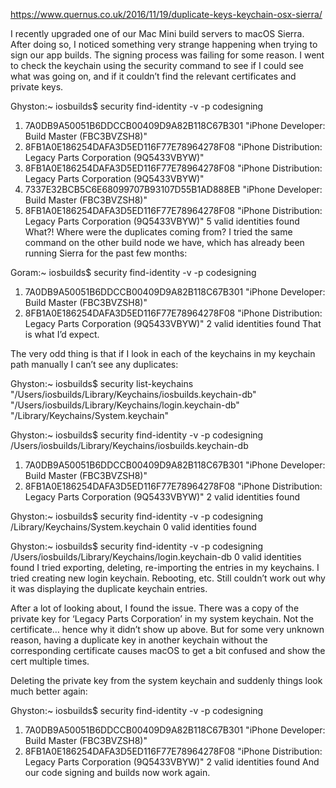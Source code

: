 https://www.quernus.co.uk/2016/11/19/duplicate-keys-keychain-osx-sierra/

I recently upgraded one of our Mac Mini build servers to macOS Sierra. After doing so, I noticed something very strange happening when trying to sign our app builds. The signing process was failing for some reason. I went to check the keychain using the security command to see if I could see what was going on, and if it couldn’t find the relevant certificates and private keys.

Ghyston:~ iosbuilds$ security find-identity -v -p codesigning
  1) 7A0DB9A50051B6DDCCB00409D9A82B118C67B301 "iPhone Developer: Build Master (FBC3BVZSH8)"
  2) 8FB1A0E186254DAFA3D5ED116F77E78964278F08 "iPhone Distribution: Legacy Parts Corporation (9Q5433VBYW)"
  3) 8FB1A0E186254DAFA3D5ED116F77E78964278F08 "iPhone Distribution: Legacy Parts Corporation (9Q5433VBYW)"
  4) 7337E32BCB5C6E68099707B93107D55B1AD888EB "iPhone Developer: Build Master (FBC3BVZSH8)"
  5) 8FB1A0E186254DAFA3D5ED116F77E78964278F08 "iPhone Distribution: Legacy Parts Corporation (9Q5433VBYW)"
     5 valid identities found
What?! Where were the duplicates coming from? I tried the same command on the other build node we have, which has already been running Sierra for the past few months:

Goram:~ iosbuilds$ security find-identity -v -p codesigning
  1) 7A0DB9A50051B6DDCCB00409D9A82B118C67B301 "iPhone Developer: Build Master (FBC3BVZSH8)"
  2) 8FB1A0E186254DAFA3D5ED116F77E78964278F08 "iPhone Distribution: Legacy Parts Corporation (9Q5433VBYW)"
     2 valid identities found
That is what I’d expect.

The very odd thing is that if I look in each of the keychains in my keychain path manually I can’t see any duplicates:

Ghyston:~ iosbuilds$ security list-keychains
    "/Users/iosbuilds/Library/Keychains/iosbuilds.keychain-db"
    "/Users/iosbuilds/Library/Keychains/login.keychain-db"
    "/Library/Keychains/System.keychain"

Ghyston:~ iosbuilds$ security find-identity -v -p codesigning /Users/iosbuilds/Library/Keychains/iosbuilds.keychain-db
  1) 7A0DB9A50051B6DDCCB00409D9A82B118C67B301 "iPhone Developer: Build Master (FBC3BVZSH8)"
  2) 8FB1A0E186254DAFA3D5ED116F77E78964278F08 "iPhone Distribution: Legacy Parts Corporation (9Q5433VBYW)"
     2 valid identities found

Ghyston:~ iosbuilds$ security find-identity -v -p codesigning /Library/Keychains/System.keychain
     0 valid identities found

Ghyston:~ iosbuilds$ security find-identity -v -p codesigning /Users/iosbuilds/Library/Keychains/login.keychain-db
     0 valid identities found
I tried exporting, deleting, re-importing the entries in my keychains. I tried creating new login keychain. Rebooting, etc. Still couldn’t work out why it was displaying the duplicate keychain entries.

After a lot of looking about, I found the issue. There was a copy of the private key for ‘Legacy Parts Corporation’ in my system keychain. Not the certificate… hence why it didn’t show up above. But for some very unknown reason, having a duplicate key in another keychain without the corresponding certificate causes macOS to get a bit confused and show the cert multiple times.

Deleting the private key from the system keychain and suddenly things look much better again:

Ghyston:~ iosbuilds$ security find-identity -v -p codesigning 
  1) 7A0DB9A50051B6DDCCB00409D9A82B118C67B301 "iPhone Developer: Build Master (FBC3BVZSH8)"
  2) 8FB1A0E186254DAFA3D5ED116F77E78964278F08 "iPhone Distribution: Legacy Parts Corporation (9Q5433VBYW)"
     2 valid identities found
And our code signing and builds now work again.